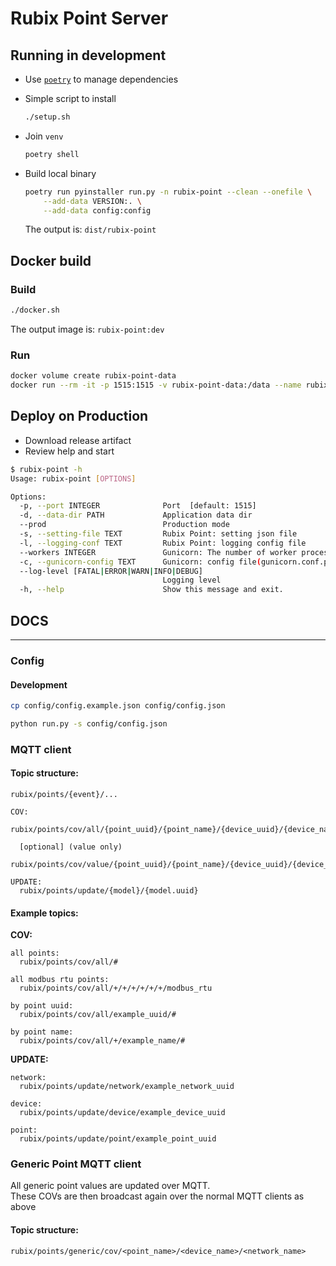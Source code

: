 # Rubix Point Server

## Running in development

- Use [`poetry`](https://github.com/python-poetry/poetry) to manage dependencies
- Simple script to install

    ```bash
    ./setup.sh
    ```

- Join `venv`

    ```bash
    poetry shell
    ```

- Build local binary

    ```bash
    poetry run pyinstaller run.py -n rubix-point --clean --onefile \
        --add-data VERSION:. \
        --add-data config:config
    ```

  The output is: `dist/rubix-point`

## Docker build

### Build

```bash
./docker.sh
```

The output image is: `rubix-point:dev`

### Run

```bash
docker volume create rubix-point-data
docker run --rm -it -p 1515:1515 -v rubix-point-data:/data --name rubix-point rubix-point:dev
```

## Deploy on Production

- Download release artifact
- Review help and start

```bash
$ rubix-point -h
Usage: rubix-point [OPTIONS]

Options:
  -p, --port INTEGER              Port  [default: 1515]
  -d, --data-dir PATH             Application data dir
  --prod                          Production mode
  -s, --setting-file TEXT         Rubix Point: setting json file
  -l, --logging-conf TEXT         Rubix Point: logging config file
  --workers INTEGER               Gunicorn: The number of worker processes for handling requests.
  -c, --gunicorn-config TEXT      Gunicorn: config file(gunicorn.conf.py)
  --log-level [FATAL|ERROR|WARN|INFO|DEBUG]
                                  Logging level
  -h, --help                      Show this message and exit.
```


## DOCS
___
### Config

#### Development
```bash
cp config/config.example.json config/config.json

python run.py -s config/config.json
```

### MQTT client
  
#### Topic structure:
```
rubix/points/{event}/...
```
```
COV:
  rubix/points/cov/all/{point_uuid}/{point_name}/{device_uuid}/{device_name}/{network_uuid}/{network_name}/{source_driver}/

  [optional] (value only)
  rubix/points/cov/value/{point_uuid}/{point_name}/{device_uuid}/{device_name}/{network_uuid}/{network_name}/{source_driver}/

UPDATE:
  rubix/points/update/{model}/{model.uuid}
```


#### Example topics:

**COV:**
```
all points:
  rubix/points/cov/all/#

all modbus rtu points:
  rubix/points/cov/all/+/+/+/+/+/+/modbus_rtu

by point uuid:
  rubix/points/cov/all/example_uuid/#

by point name:
  rubix/points/cov/all/+/example_name/#
```
**UPDATE:**
```
network:
  rubix/points/update/network/example_network_uuid

device:
  rubix/points/update/device/example_device_uuid

point:
  rubix/points/update/point/example_point_uuid
```

### Generic Point MQTT client

All generic point values are updated over MQTT.  
These COVs are then broadcast again over the normal MQTT clients as above
#### Topic structure:
```
rubix/points/generic/cov/<point_name>/<device_name>/<network_name>
```
